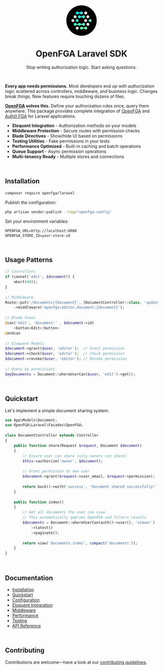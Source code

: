 <div align="center">
  <p><a href="https://openfga.dev"><img src=".github/openfga.png" width="100" /></a></p>

  <h1>OpenFGA Laravel SDK</h1>

  <p>Stop writing authorization logic. Start asking questions.</p>
</div>

<p><br /></p>

**Every app needs permissions.** Most developers end up with authorization logic scattered across controllers, middleware, and business logic. Changes break things. New features require touching dozens of files.

**[OpenFGA](https://openfga.dev/) solves this.** Define your authorization rules once, query them anywhere. This package provides complete integration of [OpenFGA](https://openfga.dev/) and [Auth0 FGA](https://auth0.com/fine-grained-authorization) for Laravel applications.

- **Eloquent Integration** - Authorization methods on your models
- **Middleware Protection** - Secure routes with permission checks
- **Blade Directives** - Show/hide UI based on permissions
- **Testing Utilities** - Fake permissions in your tests
- **Performance Optimized** - Built-in caching and batch operations
- **Queue Support** - Async permission operations
- **Multi-tenancy Ready** - Multiple stores and connections

<p><br /></p>

## Installation

```bash
composer require openfga/laravel
```

Publish the configuration:

```bash
php artisan vendor:publish --tag="openfga-config"
```

Set your environment variables:

```env
OPENFGA_URL=http://localhost:8080
OPENFGA_STORE_ID=your-store-id
```

<p><br /></p>

## Usage Patterns

```php
// Controllers
if (cannot('edit', $document)) {
    abort(403);
}

// Middleware
Route::put('/documents/{document}', [DocumentController::class, 'update'])
    ->middleware('openfga:editor,document:{document}');

// Blade Views
@can('edit', 'document:' . $document->id)
    <button>Edit</button>
@endcan

// Eloquent Models
$document->grant($user, 'editor');  // Grant permission
$document->check($user, 'editor');  // Check permission
$document->revoke($user, 'editor'); // Revoke permission

// Query by permissions
$myDocuments = Document::whereUserCan($user, 'edit')->get();
```

<p><br /></p>

## Quickstart

Let's implement a simple document sharing system.

```php
use App\Models\Document;
use OpenFGA\Laravel\Facades\OpenFGA;

class DocumentController extends Controller
{
    public function share(Request $request, Document $document)
    {
        // Ensure user can share (only owners can share)
        $this->authorize('owner', $document);

        // Grant permission to new user
        $document->grant($request->user_email, $request->permission);

        return back()->with('success', 'Document shared successfully!');
    }

    public function index()
    {
        // Get all documents the user can view
        // This automatically queries OpenFGA and filters results
        $documents = Document::whereUserCan(auth()->user(), 'viewer')
            ->latest()
            ->paginate();

        return view('documents.index', compact('documents'));
    }
}
```

<p><br /></p>

## Documentation

- [Installation](docs/installation.md)
- [Quickstart](docs/quickstart.md)
- [Configuration](docs/configuration.md)
- [Eloquent Integration](docs/eloquent.md)
- [Middleware](docs/middleware.md)
- [Performance](docs/performance.md)
- [Testing](docs/testing.md)
- [API Reference](docs/api-reference.md)

<p><br /></p>

## Contributing

Contributions are welcome—have a look at our [contributing guidelines](.github/CONTRIBUTING.md).
